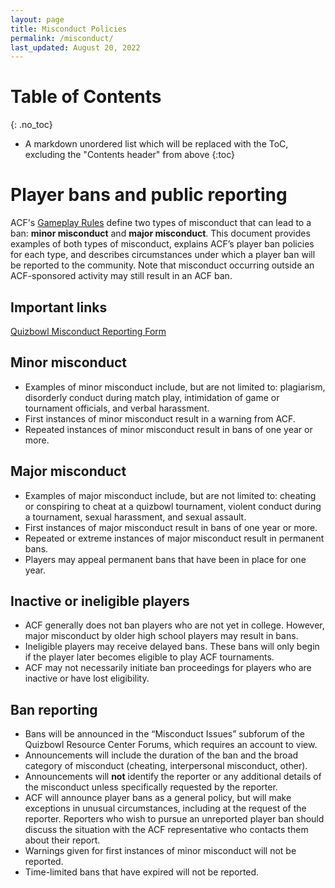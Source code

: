 ```yaml
---
layout: page
title: Misconduct Policies
permalink: /misconduct/
last_updated: August 20, 2022
---
```


<!-- <div class="toc-lvl-1-only" markdown="1"> -->
# Table of Contents
{: .no_toc}
* A markdown unordered list which will be replaced with the ToC, excluding the "Contents header" from above
{:toc}
<!-- </div> -->

# Player bans and public reporting
ACF's [Gameplay Rules](/gameplay-rules/#i-ethics-and-conduct) define two types of misconduct that can lead to a ban: **minor misconduct** and **major misconduct**. This document provides examples of both types of misconduct, explains ACF’s player ban policies for each type, and describes circumstances under which a player ban will be reported to the community. Note that misconduct occurring outside an ACF-sponsored activity may still result in an ACF ban.

## Important links
<a href="https://tinyurl.com/qbmisconduct">Quizbowl Misconduct Reporting Form</a>

## Minor misconduct
* Examples of minor misconduct include, but are not limited to: plagiarism, disorderly conduct during match play, intimidation of game or tournament officials, and verbal harassment.
* First instances of minor misconduct result in a warning from ACF.
* Repeated instances of minor misconduct result in bans of one year or more.

## Major misconduct
* Examples of major misconduct include, but are not limited to: cheating or conspiring to cheat at a quizbowl tournament, violent conduct during a tournament, sexual harassment, and sexual assault.
* First instances of major misconduct result in bans of one year or more.
* Repeated or extreme instances of major misconduct result in permanent bans.
* Players may appeal permanent bans that have been in place for one year.

## Inactive or ineligible players
* ACF generally does not ban players who are not yet in college. However, major misconduct by older high school players may result in bans.
* Ineligible players may receive delayed bans. These bans will only begin if the player later becomes eligible to play ACF tournaments.
* ACF may not necessarily initiate ban proceedings for players who are inactive or have lost eligibility.

## Ban reporting
* Bans will be announced in the “Misconduct Issues” subforum of the Quizbowl Resource Center Forums, which requires an account to view.
* Announcements will include the duration of the ban and the broad category of misconduct (cheating, interpersonal misconduct, other).
* Announcements will **not** identify the reporter or any additional details of the misconduct unless specifically requested by the reporter.
* ACF will announce player bans as a general policy, but will make exceptions in unusual circumstances, including at the request of the reporter. Reporters who wish to pursue an unreported player ban should discuss the situation with the ACF representative who contacts them about their report.
* Warnings given for first instances of minor misconduct will not be reported.
* Time-limited bans that have expired will not be reported.
